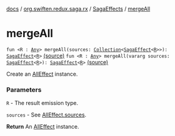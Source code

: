 [docs](../../index.md) / [org.swiften.redux.saga.rx](../index.md) / [SagaEffects](index.md) / [mergeAll](./merge-all.md)

# mergeAll

`fun <R : `[`Any`](https://kotlinlang.org/api/latest/jvm/stdlib/kotlin/-any/index.html)`> mergeAll(sources: `[`Collection`](https://kotlinlang.org/api/latest/jvm/stdlib/kotlin.collections/-collection/index.html)`<`[`SagaEffect`](../../org.swiften.redux.saga.common/-saga-effect/index.md)`<`[`R`](merge-all.md#R)`>>): `[`SagaEffect`](../../org.swiften.redux.saga.common/-saga-effect/index.md)`<`[`R`](merge-all.md#R)`>` [(source)](https://github.com/protoman92/KotlinRedux/tree/master/common/common-rx-saga/src/main/kotlin/org/swiften/redux/saga/rx/SagaEffects.kt#L79)
`fun <R : `[`Any`](https://kotlinlang.org/api/latest/jvm/stdlib/kotlin/-any/index.html)`> mergeAll(vararg sources: `[`SagaEffect`](../../org.swiften.redux.saga.common/-saga-effect/index.md)`<`[`R`](merge-all.md#R)`>): `[`SagaEffect`](../../org.swiften.redux.saga.common/-saga-effect/index.md)`<`[`R`](merge-all.md#R)`>` [(source)](https://github.com/protoman92/KotlinRedux/tree/master/common/common-rx-saga/src/main/kotlin/org/swiften/redux/saga/rx/SagaEffects.kt#L89)

Create an [AllEffect](../-all-effect/index.md) instance.

### Parameters

`R` - The result emission type.

`sources` - See [AllEffect.sources](../-all-effect/sources.md).

**Return**
An [AllEffect](../-all-effect/index.md) instance.

